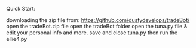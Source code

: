 
Quick Start:

downloading the zip file from: https://github.com/dustydevelops/tradeBot/ 
open the tradeBot.zip file 
open the tradeBot folder
open the tuna.py file & edit your personal info and more.
save and close tuna.py
then run the ellie4.py 


